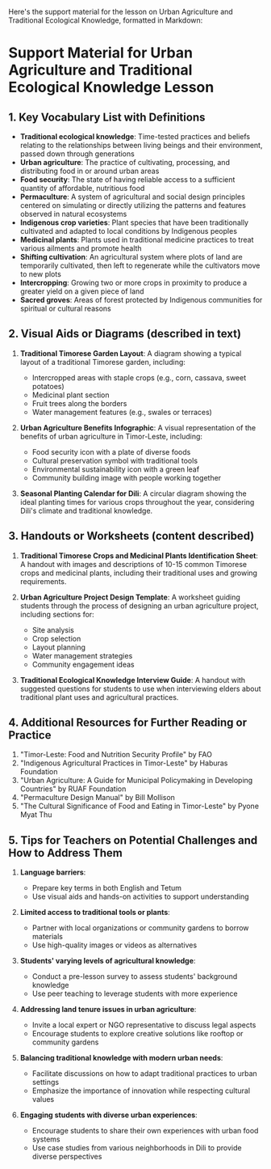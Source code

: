 Here's the support material for the lesson on Urban Agriculture and Traditional Ecological Knowledge, formatted in Markdown:

# Support Material for Urban Agriculture and Traditional Ecological Knowledge Lesson

## 1. Key Vocabulary List with Definitions

- **Traditional ecological knowledge**: Time-tested practices and beliefs relating to the relationships between living beings and their environment, passed down through generations
- **Urban agriculture**: The practice of cultivating, processing, and distributing food in or around urban areas
- **Food security**: The state of having reliable access to a sufficient quantity of affordable, nutritious food
- **Permaculture**: A system of agricultural and social design principles centered on simulating or directly utilizing the patterns and features observed in natural ecosystems
- **Indigenous crop varieties**: Plant species that have been traditionally cultivated and adapted to local conditions by Indigenous peoples
- **Medicinal plants**: Plants used in traditional medicine practices to treat various ailments and promote health
- **Shifting cultivation**: An agricultural system where plots of land are temporarily cultivated, then left to regenerate while the cultivators move to new plots
- **Intercropping**: Growing two or more crops in proximity to produce a greater yield on a given piece of land
- **Sacred groves**: Areas of forest protected by Indigenous communities for spiritual or cultural reasons

## 2. Visual Aids or Diagrams (described in text)

1. **Traditional Timorese Garden Layout**:
   A diagram showing a typical layout of a traditional Timorese garden, including:
   - Intercropped areas with staple crops (e.g., corn, cassava, sweet potatoes)
   - Medicinal plant section
   - Fruit trees along the borders
   - Water management features (e.g., swales or terraces)

2. **Urban Agriculture Benefits Infographic**:
   A visual representation of the benefits of urban agriculture in Timor-Leste, including:
   - Food security icon with a plate of diverse foods
   - Cultural preservation symbol with traditional tools
   - Environmental sustainability icon with a green leaf
   - Community building image with people working together

3. **Seasonal Planting Calendar for Dili**:
   A circular diagram showing the ideal planting times for various crops throughout the year, considering Dili's climate and traditional knowledge.

## 3. Handouts or Worksheets (content described)

1. **Traditional Timorese Crops and Medicinal Plants Identification Sheet**:
   A handout with images and descriptions of 10-15 common Timorese crops and medicinal plants, including their traditional uses and growing requirements.

2. **Urban Agriculture Project Design Template**:
   A worksheet guiding students through the process of designing an urban agriculture project, including sections for:
   - Site analysis
   - Crop selection
   - Layout planning
   - Water management strategies
   - Community engagement ideas

3. **Traditional Ecological Knowledge Interview Guide**:
   A handout with suggested questions for students to use when interviewing elders about traditional plant uses and agricultural practices.

## 4. Additional Resources for Further Reading or Practice

1. "Timor-Leste: Food and Nutrition Security Profile" by FAO
2. "Indigenous Agricultural Practices in Timor-Leste" by Haburas Foundation
3. "Urban Agriculture: A Guide for Municipal Policymaking in Developing Countries" by RUAF Foundation
4. "Permaculture Design Manual" by Bill Mollison
5. "The Cultural Significance of Food and Eating in Timor-Leste" by Pyone Myat Thu

## 5. Tips for Teachers on Potential Challenges and How to Address Them

1. **Language barriers**: 
   - Prepare key terms in both English and Tetum
   - Use visual aids and hands-on activities to support understanding

2. **Limited access to traditional tools or plants**:
   - Partner with local organizations or community gardens to borrow materials
   - Use high-quality images or videos as alternatives

3. **Students' varying levels of agricultural knowledge**:
   - Conduct a pre-lesson survey to assess students' background knowledge
   - Use peer teaching to leverage students with more experience

4. **Addressing land tenure issues in urban agriculture**:
   - Invite a local expert or NGO representative to discuss legal aspects
   - Encourage students to explore creative solutions like rooftop or community gardens

5. **Balancing traditional knowledge with modern urban needs**:
   - Facilitate discussions on how to adapt traditional practices to urban settings
   - Emphasize the importance of innovation while respecting cultural values

6. **Engaging students with diverse urban experiences**:
   - Encourage students to share their own experiences with urban food systems
   - Use case studies from various neighborhoods in Dili to provide diverse perspectives